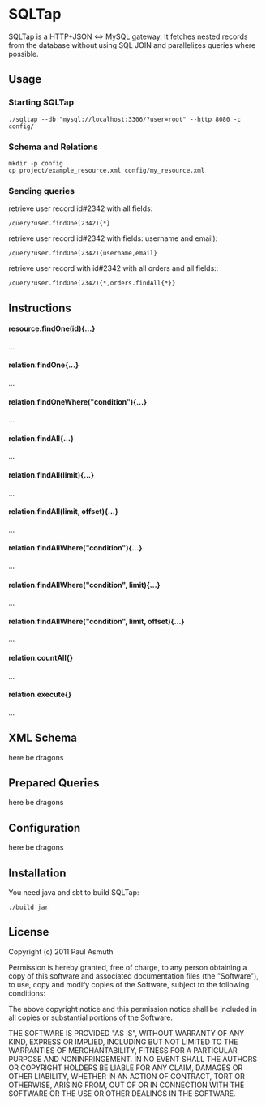 SQLTap
======

SQLTap is a HTTP+JSON <=> MySQL gateway. It fetches nested records from the
database without using SQL JOIN and parallelizes queries where possible.


Usage
-----

### Starting SQLTap

    ./sqltap --db "mysql://localhost:3306/?user=root" --http 8080 -c config/


### Schema and Relations

    mkdir -p config
    cp project/example_resource.xml config/my_resource.xml


### Sending queries

retrieve user record id#2342 with all fields:

    /query?user.findOne(2342){*}

retrieve user record id#2342 with fields: username and email):

    /query?user.findOne(2342){username,email}

retrieve user record with id#2342 with all orders and all fields::

    /query?user.findOne(2342){*,orders.findAll{*}}


Instructions
------------


#### resource.findOne(id){...}
...

#### relation.findOne{...}
...

#### relation.findOneWhere("condition"){...}
...

#### relation.findAll{...}
...

#### relation.findAll(limit){...}
...

#### relation.findAll(limit, offset){...}
...

#### relation.findAllWhere("condition"){...}
...

#### relation.findAllWhere("condition", limit){...}
...

#### relation.findAllWhere("condition", limit, offset){...}
...

#### relation.countAll{}
...

#### relation.execute{}
...

XML Schema
----------

here be dragons


Prepared Queries
----------------

here be dragons



Configuration
-------------

here be dragons


Installation
------------

You need java and sbt to build SQLTap:

    ./build jar



License
-------

Copyright (c) 2011 Paul Asmuth

Permission is hereby granted, free of charge, to any person obtaining
a copy of this software and associated documentation files (the
"Software"), to use, copy and modify copies of the Software, subject 
to the following conditions:

The above copyright notice and this permission notice shall be
included in all copies or substantial portions of the Software.

THE SOFTWARE IS PROVIDED "AS IS", WITHOUT WARRANTY OF ANY KIND,
EXPRESS OR IMPLIED, INCLUDING BUT NOT LIMITED TO THE WARRANTIES OF
MERCHANTABILITY, FITNESS FOR A PARTICULAR PURPOSE AND
NONINFRINGEMENT. IN NO EVENT SHALL THE AUTHORS OR COPYRIGHT HOLDERS BE
LIABLE FOR ANY CLAIM, DAMAGES OR OTHER LIABILITY, WHETHER IN AN ACTION
OF CONTRACT, TORT OR OTHERWISE, ARISING FROM, OUT OF OR IN CONNECTION
WITH THE SOFTWARE OR THE USE OR OTHER DEALINGS IN THE SOFTWARE.

